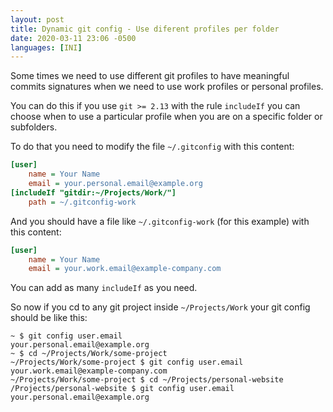 ```yaml
---
layout: post
title: Dynamic git config - Use diferent profiles per folder
date: 2020-03-11 23:06 -0500
languages: [INI]
---
```


Some times we need to use different git profiles to have meaningful commits signatures when we need to use work profiles or personal profiles.

You can do this if you use `git >= 2.13` with the rule `includeIf` you can choose when to use a particular profile when
you are on a specific folder or subfolders.

To do that you need to modify the file `~/.gitconfig` with this content:

```ini
[user]
    name = Your Name
    email = your.personal.email@example.org
[includeIf "gitdir:~/Projects/Work/"]
    path = ~/.gitconfig-work
```

And you should have a file like `~/.gitconfig-work` (for this example) with this content:

```ini
[user]
    name = Your Name
    email = your.work.email@example-company.com
```

You can add as many `includeIf` as you need.

So now if you cd to any git project inside `~/Projects/Work` your git config should be like this:

```
~ $ git config user.email
your.personal.email@example.org
~ $ cd ~/Projects/Work/some-project
~/Projects/Work/some-project $ git config user.email
your.work.email@example-company.com
~/Projects/Work/some-project $ cd ~/Projects/personal-website
/Projects/personal-website $ git config user.email
your.personal.email@example.org
```
